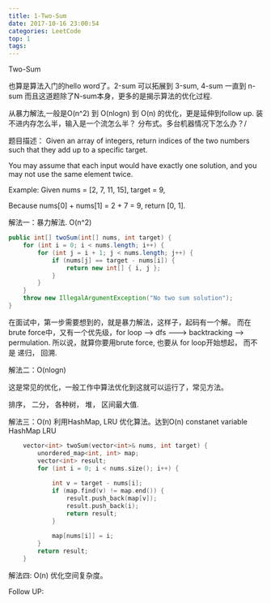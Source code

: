 ```yaml
---
title: 1-Two-Sum
date: 2017-10-16 23:00:54
categories: LeetCode
top: 1
tags:
---
```


Two-Sum 

也算是算法入门的hello word了。2-sum 可以拓展到 3-sum, 4-sum 一直到 n-sum
而且这道题除了N-sum本身，更多的是揭示算法的优化过程.

从暴力解法,一般是O(n^2) 到 O(nlogn) 到 O(n) 的优化，更是延伸到follow up. 装不进内存怎么半，输入是一个流怎么半？ 分布式。多台机器情况下怎么办？/

题目描述：
Given an array of integers, return indices of the two numbers such that they add up to a specific target.

You may assume that each input would have exactly one solution, and you may not use the same element twice.

Example:
Given nums = [2, 7, 11, 15], target = 9,

Because nums[0] + nums[1] = 2 + 7 = 9,
return [0, 1].


解法一：暴力解法. O(n^2)
```java
public int[] twoSum(int[] nums, int target) {
    for (int i = 0; i < nums.length; i++) {
        for (int j = i + 1; j < nums.length; j++) {
            if (nums[j] == target - nums[i]) {
                return new int[] { i, j };
            }
        }
    }
    throw new IllegalArgumentException("No two sum solution");
}
```
在面试中，第一步需要想到的，就是暴力解法，这样子，起码有一个解。
而在brute force中，又有一个优先级，for loop --> dfs ---> backtracking --> permulation.
所以说，就算你要用brute force, 也要从 for loop开始想起， 而不是 递归， 回溯.

解法二：O(nlogn)

这是常见的优化，一般工作中算法优化到这就可以运行了，常见方法。

排序，
二分，
各种树，
堆，
区间最大值. 

解法三：O(n) 利用HashMap, LRU 优化算法。达到O(n) 
constanet variable
HashMap 
LRU

```cpp
    vector<int> twoSum(vector<int>& nums, int target) {
        unordered_map<int, int> map;
        vector<int> result;
        for (int i = 0; i < nums.size(); i++) {
            
            int v = target - nums[i];
            if (map.find(v) != map.end()) {
                result.push_back(map[v]);
                result.push_back(i);
                return result;
            }
            
            map[nums[i]] = i;
        }
        return result;
    }
```

解法四: O(n) 优化空间复杂度。

Follow UP:



